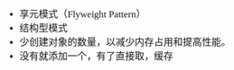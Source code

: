 <span  style="font-family: Simsun,serif; font-size: 17px; ">

- 享元模式（Flyweight Pattern）
- 结构型模式
- 少创建对象的数量，以减少内存占用和提高性能。
- 没有就添加一个，有了直接取，缓存

</span>